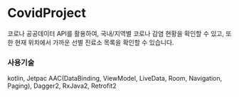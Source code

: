 # CovidProject
코로나 공공데이터 API를 활용하여, 국내/지역별 코로나 감염 현황을 확인할 수 있고, 또한 현재 위치에서 가까운 선별 진료소 목록을 확인할 수 있습니다.

### 사용기술
kotlin, Jetpac AAC(DataBinding, ViewModel, LiveData, Room, Navigation, Paging), Dagger2, RxJava2, Retrofit2


